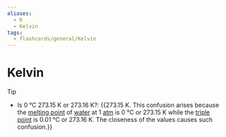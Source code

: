 ```yaml
---
aliases:
  - K
  - Kelvin
tags:
  - flashcards/general/Kelvin
---
```


# Kelvin

> [!tip]
>
> - Is 0 °C 273.15 K or 273.16 K?: {{273.15 K. This confusion arises because the [melting point](melting%20point.md) of [water](water.md) at 1 [atm](atmosphere%20(unit).md) is 0 °C or 273.15 K while the [triple point](triple%20point.md) is 0.01 °C or 273.16 K. The closeness of the values causes such confusion.}} <!--SR:!2023-12-27,14,290-->
